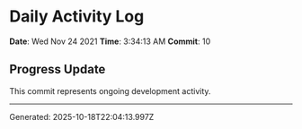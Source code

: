 # Daily Activity Log

**Date**: Wed Nov 24 2021
**Time**: 3:34:13 AM
**Commit**: 10

## Progress Update

This commit represents ongoing development activity.

---
Generated: 2025-10-18T22:04:13.997Z

